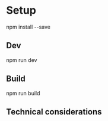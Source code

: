 # Setup

npm install --save

## Dev

npm run dev

## Build

npm run build

## Technical considerations
